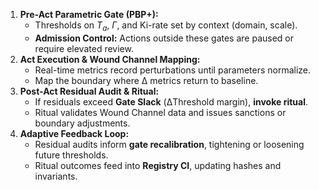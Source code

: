 1. **Pre-Act Parametric Gate (PBP+):**  
   - Thresholds on $T_a$, $\Gamma$, and Ki-rate set by context (domain, scale).  
   - **Admission Control:** Actions outside these gates are paused or require elevated review.  
2. **Act Execution & Wound Channel Mapping:**  
   - Real-time metrics record perturbations until parameters normalize.  
   - Map the boundary where Δ metrics return to baseline.  
3. **Post-Act Residual Audit & Ritual:**  
   - If residuals exceed **Gate Slack** (ΔThreshold margin), **invoke ritual**.  
   - Ritual validates Wound Channel data and issues sanctions or boundary adjustments.  
4. **Adaptive Feedback Loop:**  
   - Residual audits inform **gate recalibration**, tightening or loosening future thresholds.  
   - Ritual outcomes feed into **Registry CI**, updating hashes and invariants.
